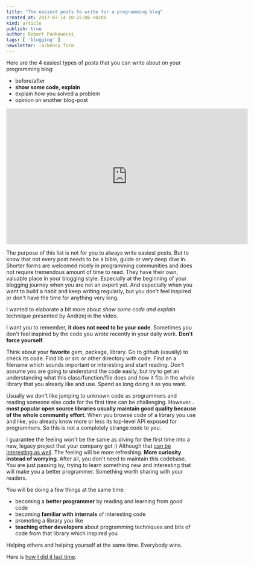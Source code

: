 ```yaml
---
title: "The easiest posts to write for a programming blog"
created_at: 2017-07-14 10:25:06 +0200
kind: article
publish: true
author: Robert Pankowecki
tags: [ 'blogging' ]
newsletter: :arkency_form
---
```


Here are the 4 easiest types of posts that you can write about on your programming blog:

* before/after
* **show some code, explain**
* explain how you solved a problem
* opinion on another blog-post

<!-- more -->

<iframe width="640" height="360" src="https://www.youtube.com/embed/edPiNGsb9RA?rel=0&amp;showinfo=0?ecver=1" frameborder="0" allowfullscreen></iframe>

The purpose of this list is not for you to always write easiest posts. But to know that not every post needs to be a bible, guide or very deep dive in. Shorter forms are welcomed nicely in programming communities and does not require tremendous amount of time to read. They have their own, valuable place in your blogging style. Especially at the beginning of your blogging journey when you are not an expert yet. And especially when you want to build a habit and keep writing regularly, but you don't feel inspired or don't have the time for anything very long.

I wanted to elaborate a bit more about _show some code and explain_ technique presented by Andrzej in the video.

I want you to remember, **it does not need to be your code**. Sometimes you don't feel inspired by the code you wrote recently in your daily work. **Don't force yourself**.

Think about your **favorite** gem, package, library. Go to github (usually) to check its code. Find lib or src or other directory with code. Find an a filename which sounds important or interesting and start reading. Don't assume you are going to understand the code easily, but try to get an understanding what this class/function/file does and how it fits in the whole library that you already like and use. Spend as long doing it as you want.

Usually we don't like jumping to unknown code as programmers and reading someone else code for the first time can be challenging. However... **most popular open source libraries usually maintain good quality because of the whole community effort**. When you browse code of a library you use and like, you already know more or less its top-level API exposed for programmers. So this is not a completely strange code to you.

I guarantee the feeling won't be the same as diving for the first time into a new, legacy project that your company got :) Although that [can be interesting as well](/2015/10/advantages-of-working-on-a-legacy-rails-application/). The feeling will be more refreshing. **More curiosity instead of worrying**. After all, you don't need to maintain this codebase. You are just passing by, trying to learn something new and interesting that will make you a better programmer. Something worth sharing with your readers.

You will be doing a few things at the same time:

* becoming a **better programmer** by reading and learning from good code
* becoming **familiar with internals** of interesting code
* promoting a library you like
* **teaching other developers** about programming techniques and bits of code from that library which inspired you

Helping others and helping yourself at the same time. Everybody wins.

Here is [how I did it last time](/2017/06/what-i-learnt-today-from-reading-gems-code/).